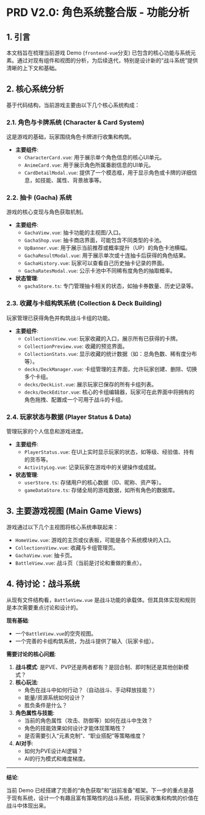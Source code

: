 # PRD V2.0: 角色系统整合版 - 功能分析

## 1. 引言

本文档旨在梳理当前游戏 Demo (`frontend-vue`分支) 已包含的核心功能与系统元素。通过对现有组件和视图的分析，为后续迭代，特别是设计新的“战斗系统”提供清晰的上下文和基础。

## 2. 核心系统分析

基于代码结构，当前游戏主要由以下几个核心系统构成：

### 2.1. 角色与卡牌系统 (Character & Card System)

这是游戏的基础，玩家围绕角色卡牌进行收集和构筑。

- **主要组件**:
    - `CharacterCard.vue`: 用于展示单个角色信息的核心UI单元。
    - `AnimeCard.vue`: 用于展示角色所属番剧信息的UI单元。
    - `CardDetailModal.vue`: 提供了一个模态框，用于显示角色或卡牌的详细信息，如技能、属性、背景故事等。

### 2.2. 抽卡 (Gacha) 系统

游戏的核心变现与角色获取机制。

- **主要组件**:
    - `GachaView.vue`: 抽卡功能的主视图/入口。
    - `GachaShop.vue`: 抽卡商店界面，可能包含不同类型的卡池。
    - `UpBanner.vue`: 用于展示当前推荐或概率提升（UP）的角色卡池横幅。
    - `GachaResultModal.vue`: 用于展示单次或十连抽卡后获得的角色结果。
    - `GachaHistory.vue`: 玩家可以查看自己历史抽卡记录的界面。
    - `GachaRatesModal.vue`: 公示卡池中不同稀有度角色的抽取概率。
- **状态管理**:
    - `gachaStore.ts`: 专门管理抽卡相关的状态，如抽卡券数量、历史记录等。

### 2.3. 收藏与卡组构筑系统 (Collection & Deck Building)

玩家管理已获得角色并构筑战斗卡组的功能。

- **主要组件**:
    - `CollectionsView.vue`: 玩家收藏的入口，展示所有已获得的卡牌。
    - `CollectionPreview.vue`: 收藏的预览界面。
    - `CollectionStats.vue`: 显示收藏的统计数据（如：总角色数、稀有度分布等）。
    - `decks/DeckManager.vue`: 卡组管理的主界面，允许玩家创建、删除、切换多个卡组。
    - `decks/DeckList.vue`: 展示玩家已保存的所有卡组列表。
    - `decks/DeckEditor.vue`: 核心的卡组编辑器，玩家可在此界面中将拥有的角色拖拽、配置成一个可用于战斗的卡组。

### 2.4. 玩家状态与数据 (Player Status & Data)

管理玩家的个人信息和游戏进度。

- **主要组件**:
    - `PlayerStatus.vue`: 在UI上实时显示玩家的状态，如等级、经验值、持有的货币等。
    - `ActivityLog.vue`: 记录玩家在游戏中的关键操作或成就。
- **状态管理**:
    - `userStore.ts`: 存储用户的核心数据（ID、昵称、资产等）。
    - `gameDataStore.ts`: 存储全局的游戏数据，如所有角色的数据库。

## 3. 主要游戏视图 (Main Game Views)

游戏通过以下几个主视图将核心系统串联起来：

- `HomeView.vue`: 游戏的主页或仪表板，可能是各个系统模块的入口。
- `CollectionsView.vue`: 收藏与卡组管理页。
- `GachaView.vue`: 抽卡页。
- `BattleView.vue`: 战斗页（当前是讨论和重做的重点）。

## 4. 待讨论：战斗系统

从现有文件结构看，`BattleView.vue` 是战斗功能的承载体。但其具体实现和规则是本次需要重点讨论和设计的。

**现有基础**:

- 一个`BattleView.vue`的空壳视图。
- 一个完善的卡组构筑系统，为战斗提供了输入（玩家卡组）。

**需要讨论的核心问题**:

1.  **战斗模式**: 是PVE、PVP还是两者都有？是回合制、即时制还是其他创新模式？
2.  **核心玩法**:
    - 角色在战斗中如何行动？（自动战斗、手动释放技能？）
    - 能量/资源系统如何设计？
    - 胜负条件是什么？
3.  **角色属性与技能**:
    - 当前的角色属性（攻击、防御等）如何在战斗中生效？
    - 角色的技能效果如何设计才能体现策略性？
    - 是否需要引入“元素克制”、“职业搭配”等策略维度？
4.  **AI对手**:
    - 如何为PVE设计AI逻辑？
    - AI的行为模式和难度梯度。

---

**结论**:

当前 Demo 已经搭建了完善的“角色获取”和“战前准备”框架。下一步的重点是基于现有系统，设计一个有趣且富有策略性的战斗系统，将玩家收集和构筑的价值在战斗中体现出来。